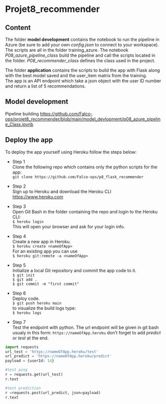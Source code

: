 # Projet8_recommender
## Content
The folder **model development** contains the notebook to run the pipeline in Azure (be sure to add your own *config.json* to connect to your workspace). The scripts are all in the folder training_azure. The notebook *P08_azure_pipeline_class* build the pipeline and call the scripts located in the folder. *P08_recommender_class* defines the class used in the project. 
  
The folder **application** contains the scripts to build the app with Flask along with the best model saved and the user_item matrix from the training.  
The app is an API endpoint which take a json object with the user ID number and return a list of 5 recommendations.

## Model development  
Pipeline building <https://github.com/Falco-ops/projet8_recommender/blob/main/model_devlopment/p08_azure_pipeline_Class.ipynb><notebook>

## Deploy the app
To deploy the app yourself using Heroku follow the steps below:  
* Step 1  
Clone the following repo which contains only the python scripts for the app:  
`git clone https://github.com/Falco-ops/p8_flask_recommender`  
  
 * Step 2  
 Sign up to Heroku and download the Heroku CLI <https://www.heroku.com>
 
 * Step 3  
 Open Git Bash in the folder containing the repo and login to the Heroku CLI:  
 `$ heroku login`  
 This will open your browser and ask for your login info.
 
 * Step 4  
 Create a new app in Heroku.  
 `$ heroku create <nameOfApp>`  
  For an existing app you can use  
 `$ heroku git:remote -a <nameOfApp>`
 
 * Step 5  
 Initialize a local Git repository and commit the app code to it.  
 `$ git init`  
 `$ git add .`  
 `$ git commit -m "first commit"`
 
 * Step 6  
 Deploy code.    
 `$ git push heroku main`  
 to visualize the build logs type:  
 `$ heroku logs`
 
 * Step 7  
 Test the endpoint with python.
 The url endpoint will be given in git bash usualy in this form: `https://nameOfApp.heroku`
 don't forget to add *predict* or *test* at the end.
 ```python
 import requests
 url_test = 'https://nameOfApp.heroku/test'
 url_predict = 'https://nameOfApp.heroku/predict'
 payload = {userId: 14}
 
 #test ping
 r = requests.get(url_test)
 r.text
 
 #test prediction
 r =requests.post(url_predict, json=payload)
 r.text
 ```
 
 
 
 
